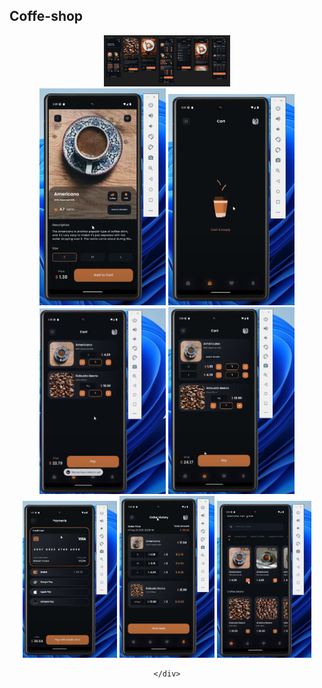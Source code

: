 ## Coffe-shop

<div align="center" style="display:flex; flex-direction:column" >
    <div>
        <img src="https://github.com/YoussefPasha/coffee-shop-react-native/blob/main/IMAGES/1.png" width = "40%" >
    </div>
    <div>
        <img src="https://github.com/YoussefPasha/coffee-shop-react-native/blob/main/IMAGES/4.png" width = "40%" >
        <img src="https://github.com/YoussefPasha/coffee-shop-react-native/blob/main/IMAGES/3.png" width = "40%" >
    </div>
    <div>
        <img src="https://github.com/YoussefPasha/coffee-shop-react-native/blob/main/IMAGES/5.png" width = "40%" >
        <img src="https://github.com/YoussefPasha/coffee-shop-react-native/blob/main/IMAGES/6.png" width = "40%" >
    </div>
     <div>
        <img src="https://github.com/YoussefPasha/coffee-shop-react-native/blob/main/IMAGES/7.png" width = "30%" >
        <img src="https://github.com/YoussefPasha/coffee-shop-react-native/blob/main/IMAGES/8.png" width = "30%" >
        <img src="https://github.com/YoussefPasha/coffee-shop-react-native/blob/main/IMAGES/2.png" width = "30%" >
         
    </div>
</div>
